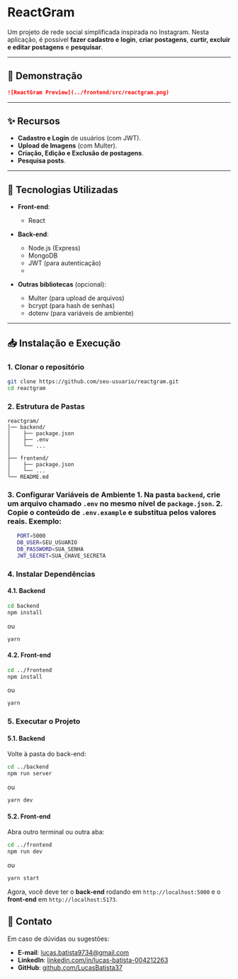 # ReactGram

Um projeto de rede social simplificada inspirada no Instagram.
Nesta aplicação, é possível **fazer cadastro e login**, **criar postagens**, **curtir, excluir e editar postagens** e **pesquisar**.

---

## :camera_flash: Demonstração


```md
![ReactGram Preview](../frontend/src/reactgram.png)
```

---

## :sparkles: Recursos

-   **Cadastro e Login** de usuários (com JWT).
-   **Upload de Imagens** (com Multer).
-   **Criação, Edição e Exclusão de postagens**.
-   **Pesquisa posts**.

---

## :wrench: Tecnologias Utilizadas

-   **Front-end**:

    -   React

-   **Back-end**:

    -   Node.js (Express)
    -   MongoDB
    -   JWT (para autenticação)
    -   
-   **Outras bibliotecas** (opcional):

    -   Multer (para upload de arquivos)
    -   bcrypt (para hash de senhas)
    -   dotenv (para variáveis de ambiente)

---

## :inbox_tray: Instalação e Execução


### 1. Clonar o repositório

```bash
git clone https://github.com/seu-usuario/reactgram.git
cd reactgram
```

### 2. Estrutura de Pastas

```
reactgram/
│── backend/
│    ├── package.json
│    ├── .env
│    └── ...
│
├── frontend/
│    ├── package.json
│    └── ...
└── README.md
```

### 3. Configurar Variáveis de Ambiente 1. Na pasta `backend`, crie um arquivo chamado `.env` no mesmo nível de `package.json`. 2. Copie o conteúdo de `.env.example` e substitua pelos valores reais. Exemplo:

```bash
   PORT=5000
   DB_USER=SEU_USUARIO 
   DB_PASSWORD=SUA_SENHA
   JWT_SECRET=SUA_CHAVE_SECRETA
```

### 4. Instalar Dependências

#### 4.1. Backend

```bash
cd backend
npm install
```

ou

```bash
yarn
```

#### 4.2. Front-end

```bash
cd ../frontend
npm install
```

ou

```bash
yarn
```

### 5. Executar o Projeto

#### 5.1. Backend

Volte à pasta do back-end:

```bash
cd ../backend
npm run server
```

ou

```bash
yarn dev
```

#### 5.2. Front-end

Abra outro terminal ou outra aba:

```bash
cd ../frontend
npm run dev
```

ou

```bash
yarn start
```

Agora, você deve ter o **back-end** rodando em `http://localhost:5000` e o **front-end** em `http://localhost:5173`.


## :wave: Contato

Em caso de dúvidas ou sugestões:

-   **E-mail**: [lucas.batista9734@gmail.com](mailto:lucas.batista9734@gmail.com)
-   **LinkedIn**: [linkedin.com/in/lucas-batista-004212263](https://www.linkedin.com/in/lucas-batista-004212263/)
-   **GitHub**: [github.com/LucasBatista37](https://github.com/LucasBatista37)
